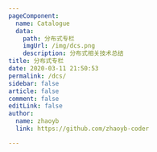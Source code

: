 ```yaml
---
pageComponent:
  name: Catalogue
  data:
    path: 分布式专栏
    imgUrl: /img/dcs.png
    description: 分布式相关技术总结
title: 分布式专栏
date: 2020-03-11 21:50:53
permalink: /dcs/
sidebar: false
article: false
comment: false
editLink: false
author:
  name: zhaoyb
  link: https://github.com/zhaoyb-coder

---
```


